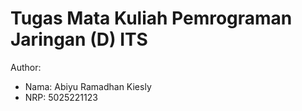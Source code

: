 # Tugas Mata Kuliah Pemrograman Jaringan (D) ITS

Author:
- Nama: Abiyu Ramadhan Kiesly
- NRP: 5025221123
